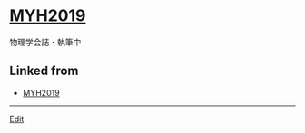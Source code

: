---
---
# [MYH2019](MYH2019)

物理学会誌・執筆中

## Linked from

* [MYH2019](MYH2019.md)


----
[Edit](https://github.com/vitroid/vitroid.github.io/edit/master/MD/MYH2019.md)
